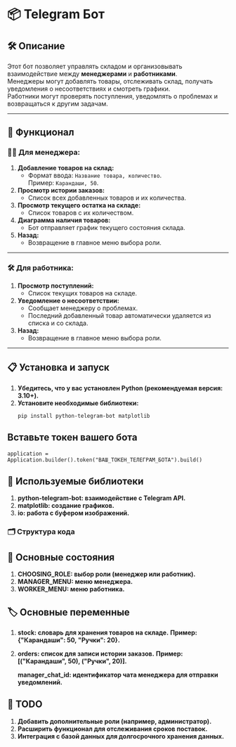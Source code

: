 # 📦 Telegram Бот

## 🛠️ Описание
Этот бот позволяет управлять складом и организовывать взаимодействие между **менеджерами** и **работниками**.  
Менеджеры могут добавлять товары, отслеживать склад, получать уведомления о несоответствиях и смотреть графики.  
Работники могут проверять поступления, уведомлять о проблемах и возвращаться к другим задачам.

---

## 🚀 Функционал

### 👩‍💼 Для менеджера:
1. **Добавление товаров на склад:**
   - Формат ввода: `Название товара, количество`.  
     Пример: `Карандаши, 50`.
2. **Просмотр истории заказов:**
   - Список всех добавленных товаров и их количества.
3. **Просмотр текущего остатка на складе:**
   - Список товаров с их количеством.
4. **Диаграмма наличия товаров:**
   - Бот отправляет график текущего состояния склада.
5. **Назад:**
   - Возвращение в главное меню выбора роли.

---

### 🛠️ Для работника:
1. **Просмотр поступлений:**
   - Список текущих товаров на складе.
2. **Уведомление о несоответствии:**
   - Сообщает менеджеру о проблемах.  
   - Последний добавленный товар автоматически удаляется из списка и со склада.
3. **Назад:**
   - Возвращение в главное меню выбора роли.

---

## 📋 Установка и запуск

1. **Убедитесь, что у вас установлен Python (рекомендуемая версия: 3.10+).**
2. **Установите необходимые библиотеки:**
   ```
   pip install python-telegram-bot matplotlib
   ```
## Вставьте токен вашего бота
   ```
   application = Application.builder().token("ВАШ_ТОКЕН_ТЕЛЕГРАМ_БОТА").build()
   ```
## 🧩 Используемые библиотеки
1. **python-telegram-bot: взаимодействие с Telegram API.**
2. **matplotlib: создание графиков.**
3. **io: работа с буфером изображений.**

### 🗂️ Структура кода
## 📍 Основные состояния
1. **CHOOSING_ROLE: выбор роли (менеджер или работник).**
2. **MANAGER_MENU: меню менеджера.**
3. **WORKER_MENU: меню работника.**

## 🏷️ Основные переменные
1. **stock: словарь для хранения товаров на складе.**
**Пример: {"Карандаши": 50, "Ручки": 20}.**

2. **orders: список для записи истории заказов.**
**Пример: [("Карандаши", 50), ("Ручки", 20)].**

   **manager_chat_id: идентификатор чата менеджера для отправки уведомлений.**

## 🔧 TODO
1. **Добавить дополнительные роли (например, администратор).**
2. **Расширить функционал для отслеживания сроков поставок.**
3. **Интеграция с базой данных для долгосрочного хранения данных.**
